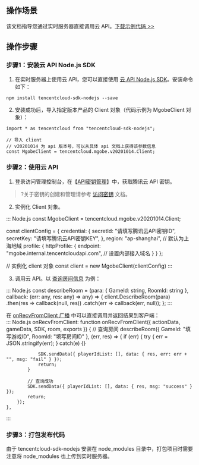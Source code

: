 ## 操作场景
该文档指导您通过实时服务器直接调用云 API。[下载示例代码 >>](https://mgobe-1258556906.cos.ap-shanghai.myqcloud.com/demo/mgobexs_capi_demo.zip) 

## 操作步骤
### 步骤1：安装云 API Node.js SDK

1. 在实时服务器上使用云 API，您可以直接使用 [云 API Node.js SDK](https://cloud.tencent.com/document/sdk/Node.js)。安装命令如下：
```
npm install tencentcloud-sdk-nodejs --save
```

2. 安装成功后，导入指定版本产品的 Client 对象（代码示例为 MgobeClient 对象）：
```
import * as tencentcloud from "tencentcloud-sdk-nodejs";

// 导入 client
// v20201014 为 api 版本号，可以从具体 api 文档上获得该参数信息
const MgobeClient = tencentcloud.mgobe.v20201014.Client;
```

### 步骤2：使用云 API

1. 登录访问管理控制台，在【[API密钥管理](https://console.cloud.tencent.com/cam/capi)】中，获取腾讯云 API 密钥。
>?关于密钥的创建和管理请参考 [访问密钥](https://cloud.tencent.com/document/product/598/40488) 文档。

2. 实例化 Client 对象。
<dx-codeblock>
:::  Node.js
const MgobeClient = tencentcloud.mgobe.v20201014.Client;

const clientConfig = {
    credential: {
		secretId: "请填写腾讯云API密钥ID",
		secretKey: "请填写腾讯云API密钥KEY",
    },
    region: "ap-shanghai", // 默认为上海地域
    profile: {
        httpProfile: {
            endpoint: "mgobe.internal.tencentcloudapi.com", // 设置内部接入域名
        }
    }
};

// 实例化 client 对象
const client = new MgobeClient(clientConfig)
:::
</dx-codeblock>

3. 调用云 API。以 [查询房间信息](https://cloud.tencent.com/document/product/1038/52497) 为例：
<dx-codeblock>
:::  Node.js
const describeRoom = (para: { GameId: string, RoomId: string }, callback: (err: any, res: any) => any) => {
    client.DescribeRoom(para)
        .then(res => callback(null, res))
        .catch(err => callback(err, null));
};
:::
</dx-codeblock>

 在 [onRecvFromClient 广播](https://cloud.tencent.com/document/product/1038/34991#onrecvfromclient-.E6.8E.A5.E5.8F.A3) 中可以直接调用并返回结果到客户端：    
<dx-codeblock>
:::  Node.js
	onRecvFromClient: function onRecvFromClient({ actionData, gameData, SDK, room, exports }) {
		// 查询房间
		describeRoom({ GameId: "填写游戏ID", RoomId: "填写房间ID" }, (err, res) => {
			if (err) {
				try {
					err = JSON.stringify(err);
				} catch(e) {}

				SDK.sendData({ playerIdList: [], data: { res, err: err + "", msg: "fail" } });
				return;
			}

			// 查询成功
			SDK.sendData({ playerIdList: [], data: { res, msg: "success" } });
			return;
		});
	},
:::
</dx-codeblock>


### 步骤3：打包发布代码

由于 tencentcloud-sdk-nodejs 安装在 node_modules 目录中，打包项目时需要注意将 node_modules 也上传到实时服务器。

